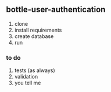 ## bottle-user-authentication

1. clone
2. install requirements
3. create database
3. run


### to do

1. tests (as always)
2. validation
3. you tell me
